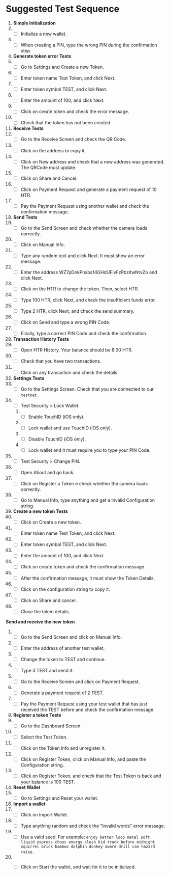 # Suggested Test Sequence

1. **Simple Initialization**
1. - [ ] Initialize a new wallet.
1. - [ ] When creating a PIN, type the wrong PIN during the confirmation step.

1. **Generate token error Tests**
1. - [ ] Go to Settings and Create a new Token.
1. - [ ] Enter token name Test Token, and click Next.
1. - [ ] Enter token symbol TEST, and click Next.
1. - [ ] Enter the amount of 100, and click Next.
1. - [ ] Click on create token and check the error message.
1. - [ ] Check that the token has not been created.

1. **Receive Tests**
1. - [ ] Go to the Receive Screen and check the QR Code.
1. - [ ] Click on the address to copy it.
1. - [ ] Click on New address and check that a new address was generated. The QRCode must update.
1. - [ ] Click on Share and Cancel.
1. - [ ] Click on Payment Request and generate a payment request of 10 HTR.
1. - [ ] Pay the Payment Request using another wallet and check the confirmation message.

1. **Send Tests**
1. - [ ] Go to the Send Screen and check whether the camera loads correctly.
1. - [ ] Click on Manual Info.
1. - [ ] Type any random text and click Next. It must show an error message.
1. - [ ] Enter the address WZ7pDnkPnxbs14GHdUFivFzPbzitwNtvZo and click Next.
1. - [ ] Click on the HTR to change the token. Then, select HTR.
1. - [ ] Type 100 HTR, click Next, and check the insufficient funds error.
1. - [ ] Type 2 HTR, click Next, and check the send summary.
1. - [ ] Click on Send and type a wrong PIN Code.
1. - [ ] Finally, type a correct PIN Code and check the confirmation.

1. **Transaction History Tests**
1. - [ ] Open HTR History. Your balance should be 8.00 HTR.
1. - [ ] Check that you have two transactions.
1. - [ ] Click on any transaction and check the details.

1. **Settings Tests**
1. - [ ] Go to the Settings Screen. Check that you are connected to our `testnet`.
1. - [ ] Test Security > Lock Wallet.
    1. - [ ] Enable TouchID (iOS only).
    1. - [ ] Lock wallet and use TouchID (iOS only).
    1. - [ ] Disable TouchID (iOS only).
    1. - [ ] Lock wallet and it must require you to type your PIN Code.
1. - [ ] Test Security > Change PIN.
1. - [ ] Open About and go back.
1. - [ ] Click on Register a Token e check whether the camera loads correctly.
1. - [ ] Go to Manual Info, type anything and get a Invalid Configuration string.

1. **Create a new token Tests**
1. - [ ] Click on Create a new token.
1. - [ ] Enter token name Test Token, and click Next.
1. - [ ] Enter token symbol TEST, and click Next.
1. - [ ] Enter the amount of 100, and click Next.
1. - [ ] Click on create token and check the confirmation message.
1. - [ ] After the confirmation message, it must show the Token Details.
1. - [ ] Click on the configuration string to copy it.
1. - [ ] Click on Share and cancel.
1. - [ ] Close the token details.

**Send and receive the new token**
1. - [ ] Go to the Send Screen and click on Manual Info.
1. - [ ] Enter the address of another test wallet.
1. - [ ] Change the token to TEST and continue.
1. - [ ] Type 3 TEST and send it.
1. - [ ] Go to the Receive Screen and click on Payment Request.
1. - [ ] Generate a payment request of 2 TEST.
1. - [ ] Pay the Payment Request using your test wallet that has just received the TEST before and check the confirmation message.

1. **Register a token Tests**
1. - [ ] Go to the Dashboard Screen.
1. - [ ] Select the Test Token.
1. - [ ] Click on the Token Info and unregister it.
1. - [ ] Click on Register Token, click on Manual Info, and paste the Configuration string.
1. - [ ] Click on Register Token, and check that the Test Token is back and your balance is 100 TEST.

1. **Reset Wallet**
1. - [ ] Go to Settings and Reset your wallet.

1. **Import a wallet**
1. - [ ] Click on Import Wallet.
1. - [ ] Type anything random and check the "Invalid words" error message.
1. - [ ] Use a valid seed. For example: `enjoy better loop metal soft liquid express chaos energy slush kid truck before midnight squirrel brick bamboo dolphin donkey aware drill can hazard raise`.
1. - [ ] Click on Start the wallet, and wait for it to be initialized.

